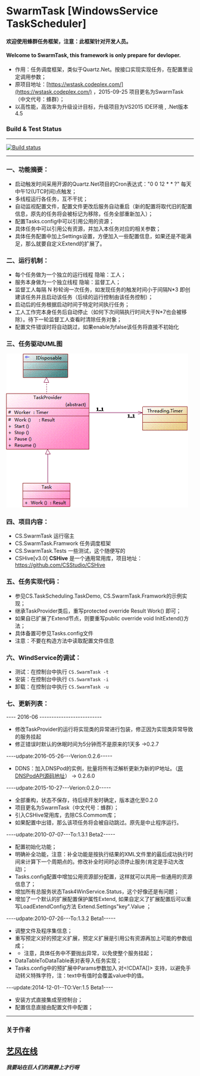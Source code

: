 # SwarmTask [WindowsService TaskScheduler]

#### 欢迎使用**蜂群**任务框架，注意：此框架针对开发人员。
#### Welcome to SwarmTask, this framework is only prepare for devloper.
 - 作用：任务调度框架，类似于Quartz.Net。按接口实现实现任务，在配置里设定调用参数；
 - 原项目地址：[https://wstask.codeplex.com/](https://wstask.codeplex.com/)  ，2015-09-25 项目更名为SwarmTask（中文代号：蜂群）；
 - 以高性能，高效率为升级设计目标，升级项目为VS2015 IDE环境 , .Net版本4.5

### Build & Test Status ###
----------
[![Build status](https://ci.appveyor.com/api/projects/status/v13yv1rxsb39v8ph?svg=true)](https://ci.appveyor.com/project/cswares/swarmtask)


----------

### 一、功能摘要：

 - 启动触发时间采用开源的Quartz.Net项目的Cron表达式："0 0 12 * * ?" 每天中午12(UTC时间)点触发；
 - 多线程运行各任务，互不干扰；
 - 自动监视配置文件，配置文件更改后服务自动重启（新的配置将取代旧的配置信息，原先的任务将会被标记为移除，任务全部重新加入）；
 - 配置Tasks.config中可以引用公用的资源；
 - 具体任务中可以引用公有资源，并加入本任务对应的相关参数；
 - 具体任务配置中加上Settings设置，方便加入一些配置信息，如果还是不能满足，那么就要自定义Extend的扩展了。


### 二、运行机制：

 - 每个任务做为一个独立的运行线程 隐喻：工人；
 - 服务本身做为一个独立线程 隐喻：监督工人；
 - 监督工人每隔 N 秒轮询一次任务，如发现任务的触发时间小于间隔N*3 即创建该任务并且启动该任务（后续的运行控制由该任务控制）；
 - 启动后的任务根据启动时间于特定时间执行任务；
 - 工人工作完本身任务后自动停止（如何下次间隔执行时间大于N*7也会被移除）。待下一轮监督工人查看时清除任务对象；
 - 配置文件错误时将自动跳过，如果enable为false该任务将直接不初始化

### 三、任务驱动UML图

![UML类图](doc/swarmtask-core.gif)



### 四、项目内容：

 - CS.SwarmTask 运行宿主
 - CS.SwarmTask.Framwork 任务调度框架
 - CS.SwarmTask.Tests 一些测试，这个随便写的
 - CSHive[v3.0]  **CSHive** 是一个通用常用库，项目地址：https://github.com/CSStudio/CSHive


### 五、任务实现代码：

 - 参见CS.TaskScheduling.TaskDemo, CS.SwarmTask.Framwork的示例实现；
 - 继承TaskProvider类后，重写protected override Result Work() 即可；
 - 如果自已扩展了Extend节点，则要重写public override void InitExtend()方法；
 - 具体备置可参见Tasks.config文件
 - 注意：不要在构造方法中读取配置文件信息

### 六、WindService的调试：

 - 测试：在控制台中执行 `CS.SwarmTask -t`
 - 安装：在控制台中执行 `CS.SwarmTask -i`
 - 卸载：在控制台中执行 `CS.SwarmTask -u`

### 七、更新列表：

---- 2016-06 --------------------------
- 修改TaskProvider的运行将实现类的异常进行包装，修正因为实现类异常导致的服务挂起
- 修正错误时默认的休眠时间为5分钟而不是原来的1天多   ->0.2.7

----udpate:2016-05-26---Verion:0.2.6-----
- DDNS：加入DNSPod的实例，批量将所有泛解析更新为新的IP地址。（[原DNSPodAPI源码地址](http://git.oschina.net/zhengwei804/DNSPodForNET)） -> 0.2.6.0

----udpate:2015-10-27---Verion:0.2.0-----

 - 全部重构，状态不保存，待后续开发时确定，版本退化至0.2.0
 - 项目更名为SwarmTask（中文代号：蜂群）；
 - 引入CSHive常用库，去除CS.Commom库；
 - 如果配置中出错，那么该项任务将会被自动跳过。原先是中止程序运行。


----udpate:2010-07-07---To:1.3.1 Beta2-----
 -  配置初始化功能；
 - 明确补全功能，注意：补全功能是按执行结果的XML文件里的最后成功执行时间来计算下一个周期点的。修改补全时间时必须停止服务(肯定是手动大改动)；
 - Tasks.config配置中增加公用资源部分配置，这样就可以共用一些通用的资源信息了；
 - 增加所有总服务状态Task4WinService.Status，这个好像还是有问题；
 - 增加了一个默认的扩展配置保护属性Extend, 如果自定义了扩展配置后可以重写LoadExtendConfig方法 Extend.Settings"key".Value ；

----udpate:2010-07-26---To:1.3.2 Beta1-----
 - 调整文件及程序集信息；
 - 重写预定义好的预定义扩展，预定义扩展是引用公有资源再加上可能的参数组成；
 -  * 注意，具体任务中不要抛出异常，以免使整个服务挂起；
 - DataTableToDataTable表对表导入任务实现；
 - Tasks.config中的预扩展中Params参数加入 对<!CDATA[]> 支持，以避免手动转义特殊字符，注：text中有值时会覆盖value中的值。

---update:2014-12-01--TO:Ver:1.5 Beta1----
 - 安装方式直接集成至控制台；
 - 配置信息直接由配置文件中配置；



----------


### 关于作者 ###

[艺风在线](http://max.cszi.com)
----------
##### 我要站在巨人们的肩膀上才行呀 #####






